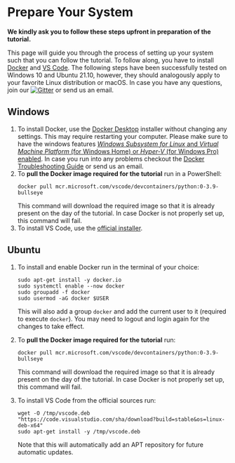 # Prepare Your System

**We kindly ask you to follow these steps upfront in preparation of the tutorial.**

This page will guide you through the process of setting up your system such that you can follow the tutorial.
To follow along, you have to install [Docker](https://docker.io) and [VS Code](https://code.visualstudio.com).
The following steps have been successfully tested on Windows 10 and Ubuntu 21.10, however, they should analogously apply to your favorite Linux distribution or macOS.
In case you have any questions, join our <a href="https://gitter.im/koehlma/momba?utm_source=badge&utm_medium=badge&utm_campaign=pr-badge"><img alt="Gitter" src="https://badges.gitter.im/koehlma/momba.svg"></a> or send us an email.


## Windows

1. To install Docker, use the [Docker Desktop](https://www.docker.com/products/docker-desktop) installer without changing any settings.
    This may require restarting your computer.
    Please make sure to have the windows features [*Windows Subsystem for Linux* and *Virtual Machine Platform* (for Windows Home) or *Hyper-V* (for Windows Pro) enabled](https://docs.docker.com/desktop/windows/troubleshoot/#virtualization).
    In case you run into any problems checkout the [Docker Troubleshooting Guide](https://docs.docker.com/desktop/windows/troubleshoot/) or send us an email. 
2. To **pull the Docker image required for the tutorial** run in a PowerShell:
    ```
    docker pull mcr.microsoft.com/vscode/devcontainers/python:0-3.9-bullseye
    ```
    This command will download the required image so that it is already present on the day of the tutorial.
    In case Docker is not properly set up, this command will fail.
3. To install VS Code, use the [official installer](https://code.visualstudio.com/#alt-downloads).


## Ubuntu

1. To install and enable Docker run in the terminal of your choice:
    ```
    sudo apt-get install -y docker.io
    sudo systemctl enable --now docker
    sudo groupadd -f docker
    sudo usermod -aG docker $USER
    ```
    This will also add a group `docker` and add the current user to it (required to execute `docker`).
    You may need to logout and login again for the changes to take effect.

2. To **pull the Docker image required for the tutorial** run:
    ```
    docker pull mcr.microsoft.com/vscode/devcontainers/python:0-3.9-bullseye
    ```
    This command will download the required image so that it is already present on the day of the tutorial.
    In case Docker is not properly set up, this command will fail.
3. To install VS Code from the official sources run:
    ```
    wget -O /tmp/vscode.deb "https://code.visualstudio.com/sha/download?build=stable&os=linux-deb-x64"
    sudo apt-get install -y /tmp/vscode.deb
    ```
    Note that this will automatically add an APT repository for future automatic updates.
